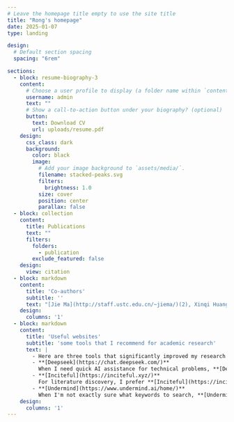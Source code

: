 ```yaml
---
# Leave the homepage title empty to use the site title
title: "Rong's homepage"
date: 2025-01-07
type: landing

design:
  # Default section spacing
  spacing: "6rem"

sections:
  - block: resume-biography-3
    content:
      # Choose a user profile to display (a folder name within `content/authors/`)
      username: admin
      text: ""
      # Show a call-to-action button under your biography? (optional)
      button:
        text: Download CV
        url: uploads/resume.pdf
    design:
      css_class: dark
      background:
        color: black
        image:
          # Add your image background to `assets/media/`.
          filename: stacked-peaks.svg
          filters:
            brightness: 1.0
          size: cover
          position: center
          parallax: false
  - block: collection
    content:
      title: Publications
      text: ""
      filters:
        folders:
          - publication
        exclude_featured: false
    design:
      view: citation
  - block: markdown
    content:
      title: 'Co-authors'
      subtitle: ''
      text: "[Jie Ma](http://staff.ustc.edu.cn/~jiema/)(2), Xinqi Huang(1), Xinbu Cheng(1), Guorong Gao(1), Mingze Li(1), [Tuan Tran](https://tuaentran.wixsite.com/homepage)(1), [Zixiang Xu](https://www.ibs.re.kr/ecopro/zixiangxu/)(1), [Hong Liu](https://www.ibs.re.kr/ecopro/hongliu/)(0)."
    design:
      columns: '1'
  - block: markdown
    content:
      title: 'Useful websites'
      subtitle: 'some tools that I recommend for academic research'
      text: |
        - Here are three tools that significantly improved my research workflow: 
        - **[Deepseek](https://chat.deepseek.com/)**  
          When I need quick AI assistance for technical problems, **[Deepseek](https://chat.deepseek.com/)** has become my go-to tool. Its R1 version responds almost instantly, and what's really cool is you can actually see how the AI thinks through problems step by step - like watching someone's thought process in real time. This transparency helps me adjust my questions better when the initial response isn't quite right.
        - **[Inciteful](https://inciteful.xyz/)**  
          For literature discovery, I prefer **[Inciteful](https://inciteful.xyz/)** over Connected Papers because it lets me analyze multiple papers at once. Imagine being able to search for papers based on 5-10 papers simultaneously - it's like having a research map that shows hidden relationships between different papers. By identifying works that have multiple references to my input papers, it reveals connections that single-paper analysis would miss, creating more comprehensive research maps.
        - **[Undermind](https://www.undermind.ai/home/)**  
          When I'm not exactly sure what keywords to search, **[Undermind](https://www.undermind.ai/home/)** is my secret weapon. Instead of rigid keyword matching, you can chat with its AI to refine your search iteratively. Unlike traditional keyword searches, its AI-powered system allows you to search without any keywords - you can progressively narrow or broaden the scope through dialogue, it understands the context like a research partner would. The downside is it is very slow, since it need to use LLM for vague searching.
    design:
      columns: '1'
---
```

